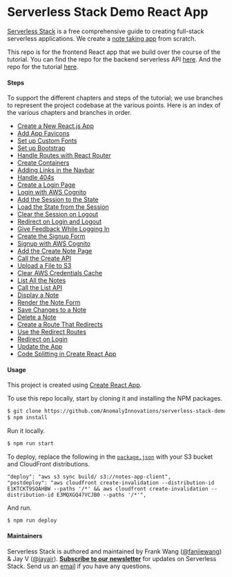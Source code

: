 # Serverless Stack Demo React App

[Serverless Stack](http://serverless-stack.com) is a free comprehensive guide to creating full-stack serverless applications. We create a [note taking app](http://demo.serverless-stack.com) from scratch.

This repo is for the frontend React app that we build over the course of the tutorial. You can find the repo for the backend serverless API [here](https://github.com/AnomalyInnovations/serverless-stack-demo-api). And the repo for the tutorial [here](https://github.com/AnomalyInnovations/serverless-stack-com).

#### Steps

To support the different chapters and steps of the tutorial; we use branches to represent the project codebase at the various points. Here is an index of the various chapters and branches in order.

- [Create a New React.js App](../../tree/create-a-new-reactjs-app)
- [Add App Favicons](../../tree/add-app-favicons)
- [Set up Custom Fonts](../../tree/setup-custom-fonts)
- [Set up Bootstrap](../../tree/setup-bootstrap)
- [Handle Routes with React Router](../../tree/handle-routes-with-react-router)
- [Create Containers](../../tree/create-containers)
- [Adding Links in the Navbar](../../tree/adding-links-in-the-navbar)
- [Handle 404s](../../tree/handle-404s)
- [Create a Login Page](../../tree/create-a-login-page)
- [Login with AWS Cognito](../../tree/login-with-aws-cognito)
- [Add the Session to the State](../../tree/add-the-session-to-the-state)
- [Load the State from the Session](../../tree/load-the-state-from-the-session)
- [Clear the Session on Logout](../../tree/clear-the-session-on-logout)
- [Redirect on Login and Logout](../../tree/redirect-on-login-and-logout)
- [Give Feedback While Logging In](../../tree/give-feedback-while-logging-in)
- [Create the Signup Form](../../tree/create-the-signup-form)
- [Signup with AWS Cognito](../../tree/signup-with-aws-cognito)
- [Add the Create Note Page](../../tree/add-the-create-note-page)
- [Call the Create API](../../tree/call-the-create-api)
- [Upload a File to S3](../../tree/upload-a-file-to-s3)
- [Clear AWS Credentials Cache](../../tree/clear-aws-credentials-cache)
- [List All the Notes](../../tree/list-all-the-notes)
- [Call the List API](../../tree/call-the-list-api)
- [Display a Note](../../tree/display-a-note)
- [Render the Note Form](../../tree/render-the-note-form)
- [Save Changes to a Note](../../tree/save-changes-to-a-note)
- [Delete a Note](../../tree/delete-a-note)
- [Create a Route That Redirects](../../tree/create-a-route-that-redirects)
- [Use the Redirect Routes](../../tree/use-the-redirect-routes)
- [Redirect on Login](../../tree/redirect-on-login)
- [Update the App](../../tree/update-the-app)
- [Code Splitting in Create React App](../../tree/code-splitting-in-create-react-app)

#### Usage

This project is created using [Create React App](https://github.com/facebookincubator/create-react-app).

To use this repo locally, start by cloning it and installing the NPM packages.

``` bash
$ git clone https://github.com/AnomalyInnovations/serverless-stack-demo-client
$ npm install
```

Run it locally.

``` bash
$ npm run start
```

To deploy, replace the following in the [`package.json`](package.json) with your S3 bucket and CloudFront distributions.

```
"deploy": "aws s3 sync build/ s3://notes-app-client",
"postdeploy": "aws cloudfront create-invalidation --distribution-id E1KTCKT9SOAHBW --paths '/*' && aws cloudfront create-invalidation --distribution-id E3MQXGQ47VCJB0 --paths '/*'",
```

And run.

``` bash
$ npm run deploy
```

#### Maintainers

Serverless Stack is authored and maintained by Frank Wang ([@fanjiewang](https://twitter.com/fanjiewang)) & Jay V ([@jayair](https://twitter.com/jayair)). [**Subscribe to our newsletter**](http://eepurl.com/cEaBlf) for updates on Serverless Stack. Send us an [email][Email] if you have any questions.

[Email]: mailto:contact@anoma.ly


